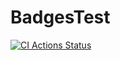 # BadgesTest

[![CI Actions Status](https://github.com/pedrogregorio99/BadgesTest/workflows/CI/badge.svg)](https://github.com/pedrogregorio99/BadgesTest/actions)
